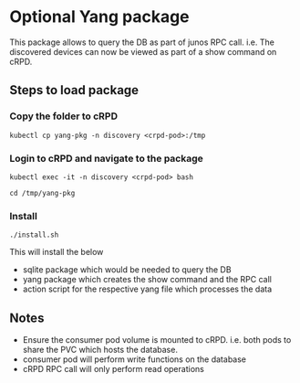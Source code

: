 # Optional Yang package

This package allows to query the DB as part of junos RPC call. i.e. The discovered devices can now be viewed as part of a show command on cRPD. 

## Steps to load package

### Copy the folder to cRPD
```
kubectl cp yang-pkg -n discovery <crpd-pod>:/tmp
```

### Login to cRPD and navigate to the package
```
kubectl exec -it -n discovery <crpd-pod> bash

cd /tmp/yang-pkg
```

### Install
```
./install.sh
```
This will install the below 
- sqlite package which would be needed to query the DB
- yang package which creates the show command and the RPC call
- action script for the respective yang file which processes the data

## Notes
- Ensure the consumer pod volume is mounted to cRPD. i.e. both pods to share the PVC which hosts the database.
- consumer pod will perform write functions on the database
- cRPD RPC call will only perform read operations

